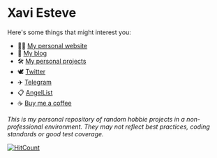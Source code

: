 # Xavi Esteve

Here's some things that might interest you:

- 👨‍💻 [My personal website](https://xaviesteve.com/)
- 📢 [My blog](https://xaviesteve.com/blog/)
- 🛠 [My personal projects](https://xaviesteve.com/projects/)
- 🕊 [Twitter](https://xaviesteve.com/go/twitter)
- ✈️ [Telegram](https://xaviesteve.com/go/telegram)
- 📋 [AngelList](https://xaviesteve.com/go/angellist)
- ☕ [Buy me a coffee](https://xaviesteve.com/go/buymeacoffee)

_This is my personal repository of random hobbie projects in a non-professional environment. They may not reflect best practices, coding standards or good test coverage._

[![HitCount](http://hits.dwyl.com/luckyshot/luckyshot.svg)](http://hits.dwyl.com/luckyshot/luckyshot)
